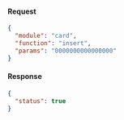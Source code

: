 #### Request
```JSON
{
  "module": "card",
  "function": "insert",
  "params": "0000000000000000"
}
```

#### Response
```JSON
{
  "status": true
}
```
